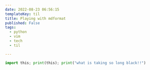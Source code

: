 ```yaml
---
date: 2022-08-23 06:56:15
templateKey: til
title: Playing with mdformat
published: False
tags:
  - python
  - vim
  - tech
  - til

---
```

```python
import this; print(this); print("what is taking so long black!!")
```
